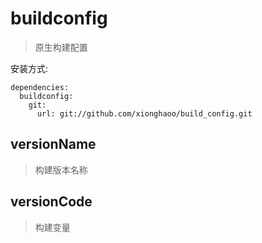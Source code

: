 # buildconfig
> 原生构建配置

安装方式:
```
dependencies:
  buildconfig:
    git:
      url: git://github.com/xionghaoo/build_config.git
```

## versionName
> 构建版本名称

## versionCode
> 构建变量
